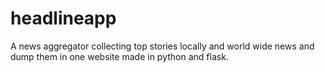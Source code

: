 # headlineapp
A news aggregator collecting top stories locally and world wide news and dump them in one website made in python and flask.
